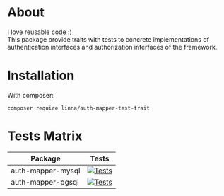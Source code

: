# About
I love reusable code :)  
This package provide traits with tests to concrete implementations of authentication interfaces 
and authorization interfaces of the framework.

# Installation
With composer:
```
composer require linna/auth-mapper-test-trait 
```

# Tests Matrix
| Package           | Tests                                                                                                                                                                |
|-------------------|----------------------------------------------------------------------------------------------------------------------------------------------------------------------|
| auth-mapper-mysql | [![Tests](https://github.com/linna/auth-mapper-mysql/actions/workflows/tests.yml/badge.svg)](https://github.com/linna/auth-mapper-mysql/actions/workflows/tests.yml) |
| auth-mapper-pgsql | [![Tests](https://github.com/linna/auth-mapper-pgsql/actions/workflows/tests.yml/badge.svg)](https://github.com/linna/auth-mapper-pgsql/actions/workflows/tests.yml) |